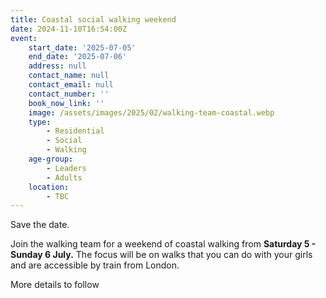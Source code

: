```yaml
---
title: Coastal social walking weekend
date: 2024-11-10T16:54:00Z
event:
    start_date: '2025-07-05'
    end_date: '2025-07-06'
    address: null
    contact_name: null
    contact_email: null
    contact_number: ''
    book_now_link: ''
    image: /assets/images/2025/02/walking-team-coastal.webp
    type:
        - Residential
        - Social
        - Walking
    age-group:
        - Leaders
        - Adults
    location:
        - TBC
---
```

Save the date.

Join the walking team for a weekend of coastal walking from **Saturday 5 - Sunday 6 July.** The focus will be on walks that you can do with your girls and are accessible by train from London.

More details to follow
